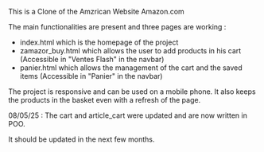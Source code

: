 This is a Clone of the Amzrican Website Amazon.com

The main functionalities are present and three pages are working : 

- index.html which is the homepage of the project
- zamazor_buy.html which allows the user to add products in his cart (Accessible in "Ventes Flash" in the navbar)
- panier.html which allows the management of the cart and the saved items (Accessible in "Panier" in the navbar)

The project is responsive and can be used on a mobile phone. It also keeps the products in the basket even with a refresh of the page.

08/05/25 : The cart and article_cart were updated and are now written in POO.

It should be updated in the next few months.
